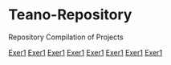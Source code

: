 # Teano-Repository
Repository Compilation of Projects


<a href="exer1 (1).ipynb">Exer1</a>
<a href="exer1 (1).ipynb">Exer1</a>
<a href="exer1 (1).ipynb">Exer1</a>
<a href="exer1 (1).ipynb">Exer1</a>
<a href="exer1 (1).ipynb">Exer1</a>
<a href="exer1 (1).ipynb">Exer1</a>
<a href="exer1 (1).ipynb">Exer1</a>
<a href="exer1 (1).ipynb">Exer1</a>
